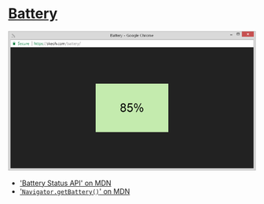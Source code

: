 [Battery][site]
===============

[![Screenshot](screenshot.png)][site]

* ['Battery Status API' on MDN](https://developer.mozilla.org/en-US/docs/Web/API/Battery_Status_API)
* ['`Navigator.getBattery()`' on MDN](https://developer.mozilla.org/en-US/docs/Web/API/Navigator/getBattery)

[site]: https://skeoh.com/battery/
